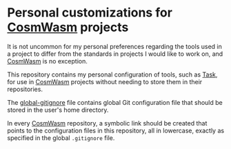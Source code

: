 [CosmWasm]: https://github.com/CosmWasm
[Task]: https://taskfile.dev/

# Personal customizations for [CosmWasm] projects

It is not uncommon for my personal preferences regarding the tools used in a project
to differ from the standards in projects I would like to work on, and [CosmWasm] is no exception.

This repository contains my personal configuration of tools, such as [Task],
for use in [CosmWasm] projects without needing to store them in their repositories.

The [global-gitignore](./global-gitignore) file contains global Git configuration
file that should be stored in the user's home directory.

In every [CosmWasm] repository, a symbolic link should be created that points
to the configuration files in this repository, all in lowercase,
exactly as specified in the global `.gitignore` file.
